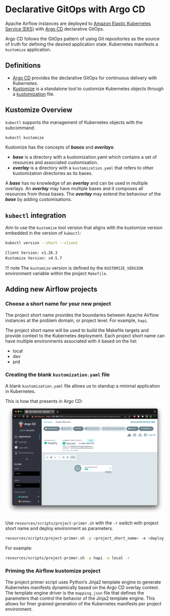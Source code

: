 # Declarative GitOps with Argo CD

Apache Airflow instances are deployed to [Amazon Elastic Kubernetes Service (EKS)](https://aws.amazon.com/eks/)
with [Argo CD](https://argo-cd.readthedocs.io/en/stable/) declarative GitOps.

Argo CD follows the GitOps pattern of using Git repositories as the source of truth for defining the
desired application state. Kubernetes manifests a `kustomize` application.

## Definitions

- [Argo CD](https://argo-cd.readthedocs.io/en/stable/) provides the declarative GitOps for continuous
delivery with Kubernetes.
- [Kustomize](https://github.com/kubernetes-sigs/kustomize) is a standalone tool to customize Kubernetes
objects through a [kustomization](https://kubectl.docs.kubernetes.io/references/kustomize/glossary/#kustomization) file.

## Kustomize Overview
`kubectl` supports the management of Kubernetes objects with the subcommand:

``` sh
kubectl kustomize
```

Kustomize has the concepts of **_bases_** and **_overlays_**:

- **_base_** is a directory with a kustomization.yaml which contains a set of
  resources and associated customisation.
- **_overlay_** is a directory with a `kustomization.yaml` that refers to other
  kustomization directories as its bases.

A **_base_** has no knowledge of an **_overlay_** and can be used in multiple overlays.
An **_overlay_** may have multiple bases and it composes all resources from those bases.
The **_overlay_** may extend the behaviour of the **_base_** by adding customisations.

## `kubectl` integration

Aim to use the `kustomize` tool version that aligns with the kustomize version embedded
in the version of `kubectl`:

``` sh
kubectl version --short --client
```

``` sh title="Embedded kustomize version in kubectl sample output."
Client Version: v1.26.3
Kustomize Version: v4.5.7
```

!!! note
    The `kustomize` version is defined by the `KUSTOMIZE_VERSION` environment variable within the
    project `Makefile`.

## Adding new Airflow projects

### Choose a short name for your new project
The project short name provides the boundaries between Apache Airflow instances at the
problem domain, or project level. For example, `hapi`.

The project short name will be used to build the Makefile targets and provide context to
the Kubernetes deployment. Each project short name can have multiple environments associated with it
based on the list:

- local
- dev
- prd

### Creating the blank `kustomization.yaml` file
A blank `kustomization.yaml` file allows us to standup a minimal application in Kubernetes.

This is how that presents in Argo CD:
![Argo CD kustomization primer](../../assets/images/argocd_kustomization_primer.png)

Use `resources/scripts/project-primer.sh` with the `-r` switch with project short name and
deploy environment as parameters.

``` sh title=""
resources/scripts/project-primer.sh -p <project_short_name> -e <deploy_environment> -r
```

For example:
``` sh title="New kustomization.yaml project primer example."
resources/scripts/project-primer.sh -p hapi -e local -r
```

### Priming the Airflow kustomize project
The project primer script uses Python’s Jinja2 template engine to generate Kubernetes manifests
dynamically based on the Argo CD overlay context. The template engine driver is the `mapping.json` file
that defines the parameters that control the behavior of the Jinja2 template engine. This allows for
finer grained generation of the Kubernetes manifests per project environment.
